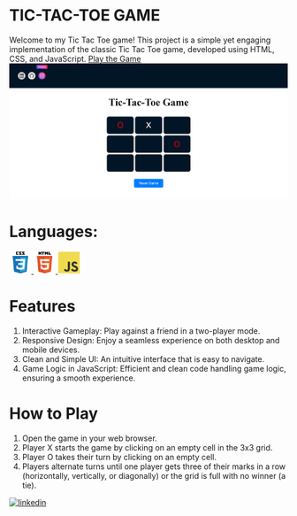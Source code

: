# TIC-TAC-TOE GAME
 Welcome to my Tic Tac Toe game! This project is a simple yet engaging implementation of the classic Tic Tac Toe game, developed using HTML, CSS, and JavaScript.
[Play the Game](https://tic-tac-toe-game-xi-weld.vercel.app/)
<br>
![Demo Image](demo.png)

# Languages:
<p align="left"> 
  <a href="https://www.w3schools.com/css/" target="_blank" rel="noreferrer"> 
    <img src="https://raw.githubusercontent.com/devicons/devicon/master/icons/css3/css3-original-wordmark.svg" alt="css3" width="40" height="40"/> 
  </a> 
  <a href="https://www.w3.org/html/" target="_blank" rel="noreferrer"> 
    <img src="https://raw.githubusercontent.com/devicons/devicon/master/icons/html5/html5-original-wordmark.svg" alt="html5" width="40" height="40"/> 
  </a> 
  <a href="https://www.javascript.com/" target="_blank" rel="noreferrer"> 
    <img src="https://raw.githubusercontent.com/devicons/devicon/master/icons/javascript/javascript-original.svg" alt="javascript" width="40" height="40"/>
  </a>
</p>

# Features
1. Interactive Gameplay: Play against a friend in a two-player mode.
2. Responsive Design: Enjoy a seamless experience on both desktop and mobile devices.
3. Clean and Simple UI: An intuitive interface that is easy to navigate.
4. Game Logic in JavaScript: Efficient and clean code handling game logic, ensuring a smooth experience.
# How to Play
1. Open the game in your web browser.
2. Player X starts the game by clicking on an empty cell in the 3x3 grid.
3. Player O takes their turn by clicking on an empty cell.
4. Players alternate turns until one player gets three of their marks in a row (horizontally, vertically, or diagonally) or the grid is full with no winner (a tie).

[![linkedin](https://img.shields.io/badge/linkedin-0A66C2?style=for-the-badge&logo=linkedin&logoColor=white)](https://www.linkedin.com/in/khizarqamar/)